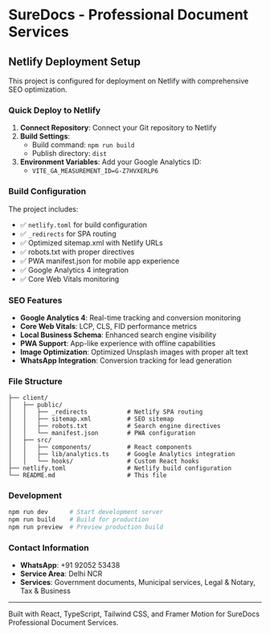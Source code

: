 # SureDocs - Professional Document Services

## Netlify Deployment Setup

This project is configured for deployment on Netlify with comprehensive SEO optimization.

### Quick Deploy to Netlify

1. **Connect Repository**: Connect your Git repository to Netlify
2. **Build Settings**: 
   - Build command: `npm run build`
   - Publish directory: `dist`
3. **Environment Variables**: Add your Google Analytics ID:
   - `VITE_GA_MEASUREMENT_ID=G-Z7HVXERLP6`

### Build Configuration

The project includes:
- ✅ `netlify.toml` for build configuration
- ✅ `_redirects` for SPA routing
- ✅ Optimized sitemap.xml with Netlify URLs
- ✅ robots.txt with proper directives
- ✅ PWA manifest.json for mobile app experience
- ✅ Google Analytics 4 integration
- ✅ Core Web Vitals monitoring

### SEO Features

- **Google Analytics 4**: Real-time tracking and conversion monitoring
- **Core Web Vitals**: LCP, CLS, FID performance metrics
- **Local Business Schema**: Enhanced search engine visibility
- **PWA Support**: App-like experience with offline capabilities
- **Image Optimization**: Optimized Unsplash images with proper alt text
- **WhatsApp Integration**: Conversion tracking for lead generation

### File Structure

```
├── client/
│   ├── public/
│   │   ├── _redirects           # Netlify SPA routing
│   │   ├── sitemap.xml          # SEO sitemap
│   │   ├── robots.txt           # Search engine directives
│   │   └── manifest.json        # PWA configuration
│   ├── src/
│   │   ├── components/          # React components
│   │   ├── lib/analytics.ts     # Google Analytics integration
│   │   └── hooks/               # Custom React hooks
├── netlify.toml                 # Netlify build configuration
└── README.md                    # This file
```

### Development

```bash
npm run dev      # Start development server
npm run build    # Build for production
npm run preview  # Preview production build
```

### Contact Information

- **WhatsApp**: +91 92052 53438
- **Service Area**: Delhi NCR
- **Services**: Government documents, Municipal services, Legal & Notary, Tax & Business

---

Built with React, TypeScript, Tailwind CSS, and Framer Motion for SureDocs Professional Document Services.
